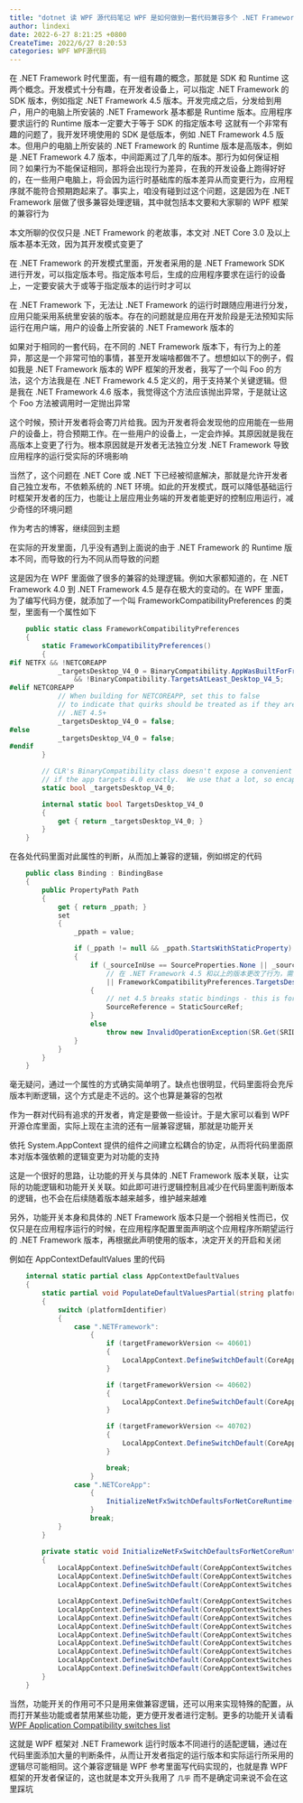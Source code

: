 ```yaml
---
title: "dotnet 读 WPF 源代码笔记 WPF 是如何做到一套代码兼容多个 .NET Framework 版本"
author: lindexi
date: 2022-6-27 8:21:25 +0800
CreateTime: 2022/6/27 8:20:53
categories: WPF WPF源代码
---
```


在 .NET Framework 时代里面，有一组有趣的概念，那就是 SDK 和 Runtime 这两个概念。开发模式十分有趣，在开发者设备上，可以指定 .NET Framework 的 SDK 版本，例如指定 .NET Framework 4.5 版本。开发完成之后，分发给到用户，用户的电脑上所安装的 .NET Framework 基本都是 Runtime 版本。应用程序要求运行的 Runtime 版本一定要大于等于 SDK 的指定版本号
这就有一个非常有趣的问题了，我开发环境使用的 SDK 是低版本，例如 .NET Framework 4.5 版本。但用户的电脑上所安装的 .NET Framework 的 Runtime 版本是高版本，例如是 .NET Framework 4.7 版本，中间距离过了几年的版本。那行为如何保证相同？如果行为不能保证相同，那将会出现行为差异，在我的开发设备上跑得好好的，在一些用户电脑上，将会因为运行时基础库的版本差异从而变更行为，应用程序就不能符合预期跑起来了。事实上，咱没有碰到过这个问题，这是因为在 .NET Framework 层做了很多兼容处理逻辑，其中就包括本文要和大家聊的 WPF 框架的兼容行为

<!--more-->


<!-- CreateTime:2022/6/27 8:20:53 -->


<!-- 博客 -->
<!-- 标签：WPF，WPF源代码 -->
<!-- 发布 -->

本文所聊的仅仅只是 .NET Framework 的老故事，本文对 .NET Core 3.0 及以上版本基本无效，因为其开发模式变更了

在 .NET Framework 的开发模式里面，开发者采用的是 .NET Framework SDK 进行开发，可以指定版本号。指定版本号后，生成的应用程序要求在运行的设备上，一定要安装大于或等于指定版本的运行时才可以

在 .NET Framework 下，无法让 .NET Framework 的运行时跟随应用进行分发，应用只能采用系统里安装的版本。存在的问题就是应用在开发阶段是无法预知实际运行在用户端，用户的设备上所安装的 .NET Framework 版本的

如果对于相同的一套代码，在不同的 .NET Framework 版本下，有行为上的差异，那这是一个非常可怕的事情，甚至开发端啥都做不了。想想如以下的例子，假如我是 .NET Framework 版本的 WPF 框架的开发者，我写了一个叫 Foo 的方法，这个方法我是在 .NET Framework 4.5 定义的，用于支持某个关键逻辑。但是我在 .NET Framework 4.6 版本，我觉得这个方法应该抛出异常，于是就让这个 Foo 方法被调用时一定抛出异常

这个时候，预计开发者将会寄刀片给我。因为开发者将会发现他的应用能在一些用户的设备上，符合预期工作。在一些用户的设备上，一定会炸掉。其原因就是我在高版本上变更了行为。根本原因就是开发者无法独立分发 .NET Framework 导致应用程序的运行受实际的环境影响

当然了，这个问题在 .NET Core 或 .NET 下已经被彻底解决，那就是允许开发者自己独立发布，不依赖系统的 .NET 环境。如此的开发模式，既可以降低基础运行时框架开发者的压力，也能让上层应用业务端的开发者能更好的控制应用运行，减少奇怪的环境问题

作为考古的博客，继续回到主题

在实际的开发里面，几乎没有遇到上面说的由于 .NET Framework 的 Runtime 版本不同，而导致的行为不同从而导致的问题

这是因为在 WPF 里面做了很多的兼容的处理逻辑。例如大家都知道的，在 .NET Framework 4.0 到 .NET Framework 4.5 是存在极大的变动的。在 WPF 里面，为了编写代码方便，就添加了一个叫 FrameworkCompatibilityPreferences 的类型，里面有一个属性如下

```csharp
    public static class FrameworkCompatibilityPreferences
    {
        static FrameworkCompatibilityPreferences()
        {
#if NETFX && !NETCOREAPP
            _targetsDesktop_V4_0 = BinaryCompatibility.AppWasBuiltForFramework == TargetFrameworkId.NetFramework
                && !BinaryCompatibility.TargetsAtLeast_Desktop_V4_5;
#elif NETCOREAPP
            // When building for NETCOREAPP, set this to false
            // to indicate that quirks should be treated as if they are running on 
            // .NET 4.5+
            _targetsDesktop_V4_0 = false;
#else
            _targetsDesktop_V4_0 = false;
#endif
        }

        // CLR's BinaryCompatibility class doesn't expose a convenient way to determine
        // if the app targets 4.0 exactly.  We use that a lot, so encapsulate it here
        static bool _targetsDesktop_V4_0;

        internal static bool TargetsDesktop_V4_0
        {
            get { return _targetsDesktop_V4_0; }
        }
    }
```

在各处代码里面对此属性的判断，从而加上兼容的逻辑，例如绑定的代码

```csharp
    public class Binding : BindingBase
    {
        public PropertyPath Path
        {
            get { return _ppath; }
            set
            {
                _ppath = value;

                if (_ppath != null && _ppath.StartsWithStaticProperty)
                {
                    if (_sourceInUse == SourceProperties.None || _sourceInUse == SourceProperties.StaticSource 
                    	// 在 .NET Framework 4.5 和以上的版本更改了行为，需要加上兼容逻辑
                    	|| FrameworkCompatibilityPreferences.TargetsDesktop_V4_0) 
                    {
                        // net 4.5 breaks static bindings - this is for compat
                        SourceReference = StaticSourceRef;
                    }
                    else
                        throw new InvalidOperationException(SR.Get(SRID.BindingConflict, SourceProperties.StaticSource, _sourceInUse));
                }
            }
        }
    }
```

毫无疑问，通过一个属性的方式确实简单明了。缺点也很明显，代码里面将会充斥版本判断逻辑，这个方式是走不远的。这个也算是兼容的包袱

作为一群对代码有追求的开发者，肯定是要做一些设计。于是大家可以看到 WPF 开源仓库里面，实际上现在主流的还有一层兼容逻辑，那就是功能开关

依托 System.AppContext 提供的组件之间建立松耦合的协定，从而将代码里面原本对版本强依赖的逻辑变更为对功能的支持

这是一个很好的思路，让功能的开关与具体的 .NET Framework 版本关联，让实际的功能逻辑和功能开关关联。如此即可进行逻辑控制且减少在代码里面判断版本的逻辑，也不会在后续随着版本越来越多，维护越来越难

另外，功能开关本身和具体的 .NET Framework 版本只是一个弱相关性而已，仅仅只是在应用程序运行的时候，在应用程序配置里面声明这个应用程序所期望运行的 .NET Framework 版本，再根据此声明使用的版本，决定开关的开启和关闭

例如在 AppContextDefaultValues 里的代码

```csharp
    internal static partial class AppContextDefaultValues
    {
        static partial void PopulateDefaultValuesPartial(string platformIdentifier, string profile, int targetFrameworkVersion)
        {
            switch (platformIdentifier)
            {
                case ".NETFramework":
                    {
                        if (targetFrameworkVersion <= 40601)
                        {
                            LocalAppContext.DefineSwitchDefault(CoreAppContextSwitches.DoNotScaleForDpiChangesSwitchName, true);
                        }

                        if (targetFrameworkVersion <= 40602)
                        {
                            LocalAppContext.DefineSwitchDefault(CoreAppContextSwitches.OverrideExceptionWithNullReferenceExceptionName, true);
                        }

                        if (targetFrameworkVersion <= 40702)
                        {
                            LocalAppContext.DefineSwitchDefault(CoreAppContextSwitches.DoNotUsePresentationDpiCapabilityTier2OrGreaterSwitchName, true);
                        }

                        break;
                    }
                case ".NETCoreApp":
                    {
                        InitializeNetFxSwitchDefaultsForNetCoreRuntime();
                    }
                    break;
            }
        }

        private static void InitializeNetFxSwitchDefaultsForNetCoreRuntime()
        {
            LocalAppContext.DefineSwitchDefault(CoreAppContextSwitches.DoNotScaleForDpiChangesSwitchName, false);
            LocalAppContext.DefineSwitchDefault(CoreAppContextSwitches.OverrideExceptionWithNullReferenceExceptionName, false);
            LocalAppContext.DefineSwitchDefault(CoreAppContextSwitches.DoNotUsePresentationDpiCapabilityTier2OrGreaterSwitchName, false);

            LocalAppContext.DefineSwitchDefault(CoreAppContextSwitches.DisableStylusAndTouchSupportSwitchName, false);
            LocalAppContext.DefineSwitchDefault(CoreAppContextSwitches.EnablePointerSupportSwitchName, false);
            LocalAppContext.DefineSwitchDefault(CoreAppContextSwitches.DisableDiagnosticsSwitchName, false);
            LocalAppContext.DefineSwitchDefault(CoreAppContextSwitches.AllowChangesDuringVisualTreeChangedSwitchName, false);
            LocalAppContext.DefineSwitchDefault(CoreAppContextSwitches.DisableImplicitTouchKeyboardInvocationSwitchName, false);
            LocalAppContext.DefineSwitchDefault(CoreAppContextSwitches.ShouldRenderEvenWhenNoDisplayDevicesAreAvailableSwitchName, false);
            LocalAppContext.DefineSwitchDefault(CoreAppContextSwitches.ShouldNotRenderInNonInteractiveWindowStationSwitchName, false);
            LocalAppContext.DefineSwitchDefault(CoreAppContextSwitches.DoNotUsePresentationDpiCapabilityTier3OrGreaterSwitchName, false);
            LocalAppContext.DefineSwitchDefault(CoreAppContextSwitches.AllowExternalProcessToBlockAccessToTemporaryFilesSwitchName, false);
        }
    }
```

当然，功能开关的作用可不只是用来做兼容逻辑，还可以用来实现特殊的配置，从而打开某些功能或者禁用某些功能，更方便开发者进行定制。更多的功能开关请看 [WPF Application Compatibility switches list](https://blog.lindexi.com/post/WPF-Application-Compatibility-switches-list.html)

这就是 WPF 框架对 .NET Framework 运行时版本不同进行的适配逻辑，通过在代码里面添加大量的判断条件，从而让开发者指定的运行版本和实际运行所采用的逻辑尽可能相同。这个兼容逻辑是 WPF 参考里面写代码实现的，也就是靠 WPF 框架的开发者保证的，这也就是本文开头我用了 `几乎` 而不是确定词来说不会在这里踩坑
